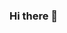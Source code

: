 ### Hi there 👋

<!--
**mayankpatel1004/mayankpatel1004** is a ✨ _special_ ✨ repository because its `README.md` (this file) appears on your GitHub profile.

Here are some ideas to get you started:

- 🔭 I’m currently working on PHP, Laravel, Symfony, React Native
- 🌱 Interested in Web Portal Devemopment, Mobile Application and Outdoor Sports
- 👯 I’m looking to collaborate on projects that will improve my knowledge and add value to others
- 🤔 I’m looking for help with mobile application development
- 💬 Ask me about ...
- 📫 How to reach me over [Youtube Channel](https://www.youtube.com/channel/UCszy19vpQoAKGD1qFi0dwIA) @facebook https://www.facebook.com/mayank.patel104 @linkedin https://www.linkedin.com/in/mayankpatel104/ @youtube https://www.youtube.com/channel/UCszy19vpQoAKGD1qFi0dwIA
-->
